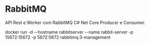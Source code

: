 # RabbitMQ
API Rest e Worker com RabbitMQ C#  Net Core Producer e Consumer.


 docker run -d --hostname rabbitserver --name rabbit-server -p 15672:15672 -p 5672:5672 rabbitmq:3-management
